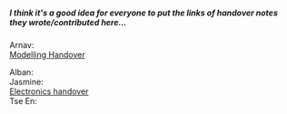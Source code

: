 ##### I think it's a good idea for everyone to put the links of handover notes they wrote/contributed here...

Arnav:  
[Modelling Handover](/Modelling/DiffuseSim/README.md)

Alban:  
Jasmine:  
[Electronics handover](https://github.com/ArnavKoshy/GM2-OptogeneticControl/blob/main/Testing%20Rig/PhotodiodeAmplification/Circuit%20Documentation.md)  
Tse En:  
